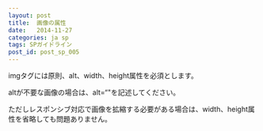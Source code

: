 ```yaml
---
layout: post
title:  画像の属性
date:   2014-11-27
categories: ja sp
tags: SPガイドライン
post_id: post_sp_005
---
```

imgタグには原則、alt、width、height属性を必須とします。

altが不要な画像の場合は、alt=“"を記述してください。

ただしレスポンシブ対応で画像を拡縮する必要がある場合は、width、height属性を省略しても問題ありません。
